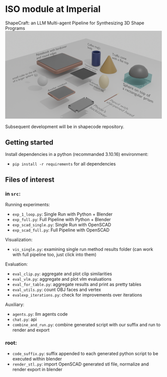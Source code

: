 # ISO module at Imperial
ShapeCraft: an LLM Multi-agent Pipeline for Synthesizing 3D Shape Programs
![gallery](./renders/gallery.png)

Subsequent development will be in shapecode repository. 

## Getting started

Install dependencies in a python (recommanded 3.10.16) environment: 
- `pip install -r requirements` for all dependencies

## Files of interest

### in `src`:

Running experiments:
- `exp_1_loop.py`: Single Run with Python + Blender
- `exp_full.py`: Full Pipeline with Python + Blender
- `exp_scad_single.py`: Single Run with OpenSCAD
- `exp_scad_full.py`: Full Pipeline with OpenSCAD

Visualization:
- `vis_single.py`: examining single run method results folder (can work with full pipeline too, just click into them)

Evaluation:
- `eval_clip.py`: aggregate and plot clip similarities
- `eval_vlm.py`: aggregate and plot vlm evaluations
- `eval_for_table.py`: aggregate results and print as pretty tables
- `eval_utils.py`: count OBJ faces and vertex
- `evalexp_iterations.py`: check for improvements over iterations

Auxiliary:
- `agents.py`: llm agents code
- `chat.py`: api
- `combine_and_run.py`: combine generated script with our suffix and run to render and export

### root:

- `code_suffix.py`: suffix appended to each generated python script to be executed within blender
- `render_stl.py`: import OpenSCAD generated stl file, normalize and render export in blender
